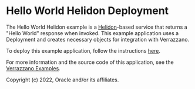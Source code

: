 # Hello World Helidon Deployment

The Hello World Helidon example is a [Helidon](https://helidon.io/#/)-based service that returns a "Hello World" response when invoked.
This example application uses a Deployment and creates necessary objects for integration with Verrazzano.

To deploy this example application, follow the instructions [here](https://verrazzano.io/latest/docs/samples/hello-helidon-deployment/).

For more information and the source code of this application, see the [Verrazzano Examples](https://github.com/verrazzano/examples).

Copyright (c) 2022, Oracle and/or its affiliates.
